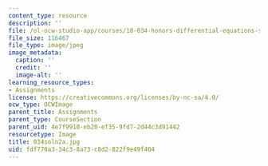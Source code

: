 ```yaml
---
content_type: resource
description: ''
file: /ol-ocw-studio-app/courses/18-034-honors-differential-equations-spring-2004/fdf770a334c38a73c8d2822f9e49f404_034soln2a.jpg
file_size: 116467
file_type: image/jpeg
image_metadata:
  caption: ''
  credit: ''
  image-alt: ''
learning_resource_types:
- Assignments
license: https://creativecommons.org/licenses/by-nc-sa/4.0/
ocw_type: OCWImage
parent_title: Assignments
parent_type: CourseSection
parent_uid: 4e7f9918-eb20-ef35-9fd7-2d44c3d91442
resourcetype: Image
title: 034soln2a.jpg
uid: fdf770a3-34c3-8a73-c8d2-822f9e49f404
---
```

